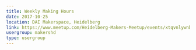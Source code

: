 ```yaml
---
title: Weekly Making Hours
date: 2017-10-25
location: DAI Makerspace, Heidelberg
link: https://www.meetup.com/Heidelberg-Makers-Meetup/events/xtqvnlywnbhc/
usergroup: makershd
type: usergroup
---
```

